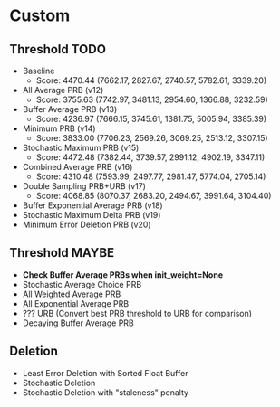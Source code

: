 # Custom

## Threshold TODO

 * Baseline
    * Score: 4470.44 (7662.17, 2827.67, 2740.57, 5782.61, 3339.20)
 * All Average PRB (v12)
    * Score: 3755.63 (7742.97, 3481.13, 2954.60, 1366.88, 3232.59)
 * Buffer Average PRB (v13)
    * Score: 4236.97 (7666.15, 3745.61, 1381.75, 5005.94, 3385.39)
 * Minimum PRB (v14)
    * Score: 3833.00 (7706.23, 2569.26, 3069.25, 2513.12, 3307.15)
 * Stochastic Maximum PRB (v15)
    * Score: 4472.48 (7382.44, 3739.57, 2991.12, 4902.19, 3347.11)
 * Combined Average PRB (v16)
    * Score: 4310.48 (7593.99, 2497.77, 2981.47, 5774.04, 2705.14)
 * Double Sampling PRB+URB (v17)
    * Score: 4068.85 (8070.37, 2683.20, 2494.67, 3991.64, 3104.40)
 * Buffer Exponential Average PRB (v18)
 * Stochastic Maximum Delta PRB (v19)
 * Minimum Error Deletion PRB (v20)

## Threshold MAYBE

 * **Check Buffer Average PRBs when init_weight=None** 
 * Stochastic Average Choice PRB
 * All Weighted Average PRB
 * All Exponential Average PRB
 * ??? URB (Convert best PRB threshold to URB for comparison)
 * Decaying Buffer Average PRB

## Deletion

 * Least Error Deletion with Sorted Float Buffer
 * Stochastic Deletion
 * Stochastic Deletion with "staleness" penalty

